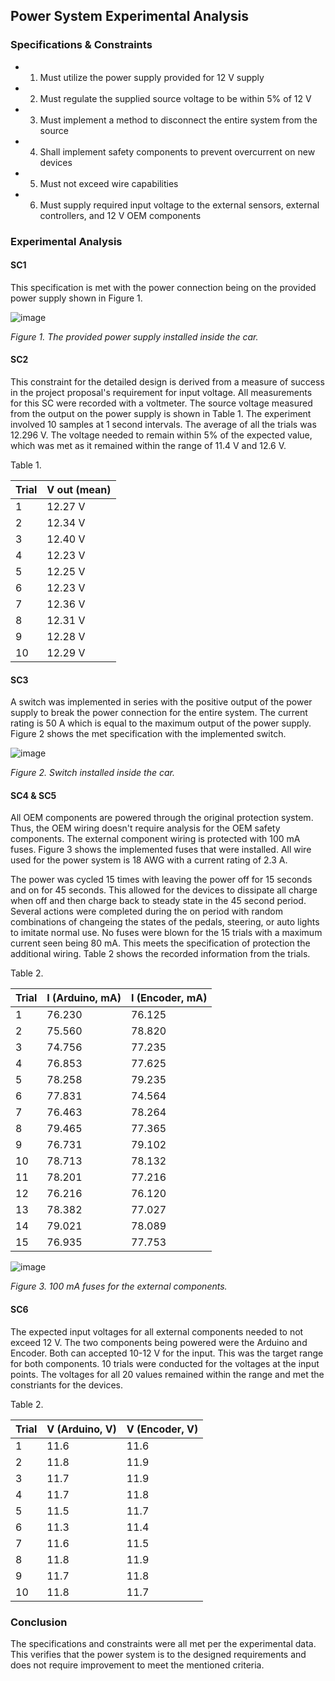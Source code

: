 Power System Experimental Analysis
------
### Specifications & Constraints
- 1. Must utilize the power supply provided for 12 V supply
- 2. Must regulate the supplied source voltage to be within 5% of 12 V
- 3. Must implement a method to disconnect the entire system from the source
- 4. Shall implement safety components to prevent overcurrent on new devices
- 5. Must not exceed wire capabilities
- 6. Must supply required input voltage to the external sensors, external controllers, and 12 V OEM components

### Experimental Analysis
#### SC1 
This specification is met with the power connection being on the provided power supply shown in Figure 1.

![image](https://user-images.githubusercontent.com/117474411/229240812-6b0e1b95-bb54-4b9c-b956-06639d288f57.png)

_Figure 1. The provided power supply installed inside the car._

#### SC2
This constraint for the detailed design is derived from a measure of success in the project proposal's requirement for input voltage. All measurements for this SC were recorded with a voltmeter. The source voltage measured from the output on the power supply is shown in Table 1. The experiment involved 10 samples at 1 second intervals. The average of all the trials was 12.296 V. The voltage needed to remain within 5% of the expected value, which was met as it remained within the range of 11.4 V and 12.6 V. 

Table 1.

Trial | V out (mean)
---|---|
1 | 12.27 V
2 | 12.34 V
3 | 12.40 V
4 | 12.23 V
5 | 12.25 V
6 | 12.23 V
7 | 12.36 V
8 | 12.31 V
9 | 12.28 V
10| 12.29 V

#### SC3
A switch was implemented in series with the positive output of the power supply to break the power connection for the entire system. The current rating is 50 A which is equal to the maximum output of the power supply. Figure 2 shows the met specification with the implemented switch.

![image](https://user-images.githubusercontent.com/117474411/229240969-41e28963-2011-463d-9755-ee20948ad54a.png)

_Figure 2. Switch installed inside the car._

#### SC4 & SC5
All OEM components are powered through the original protection system. Thus, the OEM wiring doesn't require analysis for the OEM safety components. The external component wiring is protected with 100 mA fuses. Figure 3 shows the implemented fuses that were installed. All wire used for the power system is 18 AWG with a current rating of 2.3 A. 

The power was cycled 15 times with leaving the power off for 15 seconds and on for 45 seconds. This allowed for the devices to dissipate all charge when off and then charge back to steady state in the 45 second period. Several actions were completed during the on period with random combinations of changeing the states of the pedals, steering, or auto lights to imitate normal use. No fuses were blown for the 15 trials with a maximum current seen being 80 mA. This meets the specification of protection the additional wiring. Table 2 shows the recorded information from the trials.


Table 2.

Trial | I (Arduino, mA) | I (Encoder, mA)
---|---|---|
1 | 76.230 | 76.125
2 | 75.560 | 78.820
3 | 74.756 | 77.235
4 | 76.853 | 77.625
5 | 78.258 | 79.235
6 | 77.831 | 74.564
7 | 76.463 | 78.264
8 | 79.465 | 77.365
9 | 76.731 | 79.102
10| 78.713 | 78.132
11| 78.201 | 77.216 
12| 76.216 | 76.120
13| 78.382 | 77.027
14| 79.021 | 78.089
15| 76.935 | 77.753

![image](https://user-images.githubusercontent.com/117474411/229241087-9da85057-5fb0-4527-893f-0c9a378bfdb1.png)

_Figure 3. 100 mA fuses for the external components._

#### SC6
The expected input voltages for all external components needed to not exceed 12 V. The two components being powered were the Arduino and Encoder. Both can accepted 10-12 V for the input. This was the target range for both components. 10 trials were conducted for the voltages at the input points. The voltages for all 20 values remained within the range and met the constriants for the devices.

Table 2.

Trial | V (Arduino, V) | V (Encoder, V)
---|---|---|
1 | 11.6 | 11.6
2 | 11.8 | 11.9
3 | 11.7 | 11.9
4 | 11.7 | 11.8
5 | 11.5 | 11.7
6 | 11.3 | 11.4
7 | 11.6 | 11.5
8 | 11.8 | 11.9
9 | 11.7 | 11.8
10| 11.8 | 11.7
### Conclusion

The specifications and constraints were all met per the experimental data. This verifies that the power system is to the designed requirements and does not require improvement to meet the mentioned criteria.
